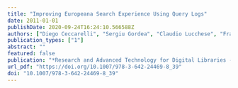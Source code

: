 ```yaml
---
title: "Improving Europeana Search Experience Using Query Logs"
date: 2011-01-01
publishDate: 2020-09-24T16:24:10.566588Z
authors: ["Diego Ceccarelli", "Sergiu Gordea", "Claudio Lucchese", "Franco Maria Nardini", "Gabriele Tolomei"]
publication_types: ["1"]
abstract: ""
featured: false
publication: "*Research and Advanced Technology for Digital Libraries - International Conference on Theory and Practice of Digital Libraries, TPDL 2011, Berlin, Germany, September 26-28, 2011. Proceedings*"
url_pdf: "https://doi.org/10.1007/978-3-642-24469-8_39"
doi: "10.1007/978-3-642-24469-8_39"
---
```


